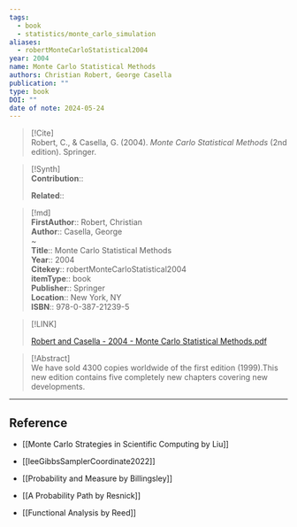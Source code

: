 ```yaml
---
tags:
  - book
  - statistics/monte_carlo_simulation
aliases:
  - robertMonteCarloStatistical2004
year: 2004
name: Monte Carlo Statistical Methods
authors: Christian Robert, George Casella
publication: ""
type: book
DOI: ""
date of note: 2024-05-24
---
```


> [!Cite]  
> Robert, C., & Casella, G. (2004). _Monte Carlo Statistical Methods_ (2nd edition). Springer.

>[!Synth]  
>**Contribution**::  
>  
>**Related**::   
>  
  
>[!md]  
> **FirstAuthor**:: Robert, Christian  
> **Author**:: Casella, George  
~  
> **Title**:: Monte Carlo Statistical Methods  
> **Year**:: 2004  
> **Citekey**:: robertMonteCarloStatistical2004  
> **itemType**:: book  
> **Publisher**:: Springer  
> **Location**:: New York, NY  
> **ISBN**:: 978-0-387-21239-5  

> [!LINK]  
> 
> [Robert and Casella - 2004 - Monte Carlo Statistical Methods.pdf](file:///home/lukexie/Documents/Papers/storage/ZXHCKCZI/Robert%20and%20Casella%20-%202004%20-%20Monte%20Carlo%20Statistical%20Methods.pdf) 
>  

> [!Abstract]  
> We have sold 4300 copies worldwide of the first edition (1999).This new edition contains five completely new chapters covering new developments.  



-----
## Reference

- [[Monte Carlo Strategies in Scientific Computing by Liu]]

- [[leeGibbsSamplerCoordinate2022]]
- [[Probability and Measure by Billingsley]]
- [[A Probability Path by Resnick]]
- [[Functional Analysis by Reed]]